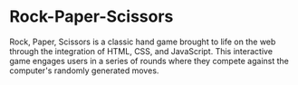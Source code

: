 # Rock-Paper-Scissors
Rock, Paper, Scissors is a classic hand game brought to life on the web through the integration of HTML, CSS, and JavaScript. This interactive game engages users in a series of rounds where they compete against the computer's randomly generated moves. 
